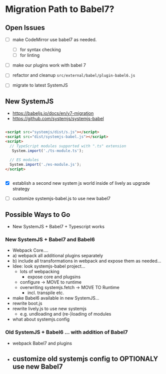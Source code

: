 # Migration Path to Babel7?


## Open Issues


- [ ] make CodeMirror use babel7 as needed.
  - [ ] for syntax checking
  - [ ] for linting
- [ ] make our plugins work with babel 7 
- [ ] refactor and cleanup `src/external/babel/plugin-babel6.js`
- [ ] migrate to latest SystemJS


## New SystemJS

- https://babeljs.io/docs/en/v7-migration
- https://github.com/systemjs/systemjs-babel

```markdown

<script src="systemjs/dist/s.js"></script>
<script src="dist/systemjs-babel.js"></script>
<script>
  // TypeScript modules supported with ".ts" extension
   System.import('./ts-module.ts');
  
  // ES modules
  System.import('./es-module.js');
</script>



```


- [x] establish a second new system js world inside of lively as upgrade strategy
- [ ] customize systemjs-babel.js to use new babel7



## Possible Ways to Go

- New SystemJS + Babel7 + Typescript works

### New SystemJS + Babel7 and Babel6

- Webpack Core....
- a) webpack all additional plugins separately
- b) include all transformations in webpack and expose them as needed...
- Idee: look systemjs-babel project... 
  - lots of webpacking
    - expose core and plugsins
  - configure -> MOVE to runtime
  - overwriting systemjs.fetch -> MOVE TO Runtime
    - incl. transpile etc.
- make Babel6 available in new SystemJS... 
- rewrite boot.js 
- rewrite lively.js to use new systemjs
  - e.g. undloading and (re-)loading of modules
- what about systemjs.config



### Old SystemJS + Babel6 ... with addition of Babel7

- webpack Babel7 and plugins
- customize old systemjs config to OPTIONALY use new Babel7 
  - 
  
  
  



